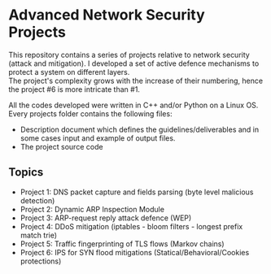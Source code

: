 # Advanced Network Security Projects
This repository contains a series of projects relative to network security (attack and mitigation).
I developed a set of active defence mechanisms to protect a system on different layers.  
The project's complexity grows with the increase of their numbering, hence the project #6 is more intricate than #1.

All the codes developed were written in C++ and/or Python on a Linux OS.  
Every projects folder contains the following files:
- Description document which defines the guidelines/deliverables and in some cases input and example of output files.
- The project source code

## Topics
- Project 1: DNS packet capture and fields parsing (byte level malicious detection)
- Project 2: Dynamic ARP Inspection Module
- Project 3: ARP-request reply attack defence (WEP)
- Project 4: DDoS mitigation (iptables - bloom filters - longest prefix match trie)
- Project 5: Traffic fingerprinting of TLS flows (Markov chains)
- Project 6: IPS for SYN flood mitigations (Statical/Behavioral/Cookies protections)
